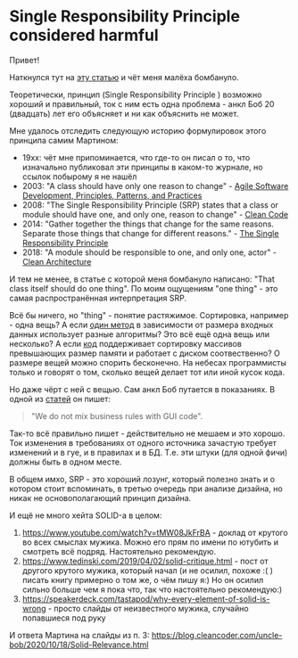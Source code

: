 # Single Responsibility Principle considered harmful

Привет!

Наткнулся тут на [эту статью](https://tommcfarlin.com/programming-side-effects/) и чёт меня малёха бомбануло.

Теоретически, принцип (Single Responsibility Principle ) возможно хороший и правильный, ток с ним есть одна проблема - анкл Боб 20 (двадцать) лет его объясняет и ни как объяснить не может.

Мне удалось отследить следующую историю формулировок этого принципа самим Мартином:
 - 19xx: чёт мне припоминается, что где-то он писал о то, что изначально публиковал эти принципы в каком-то журнале, но ссылок побырому я не нашёл
 - 2003: "A class should have only one reason to change" - [Agile Software Development, Principles, Patterns, and Practices](https://www.amazon.com/Software-Development-Principles-Patterns-Practices/dp/0135974445)
 - 2008: "The Single Responsibility Principle (SRP) states that a class or module should have one, and only one, reason to change" - [Clean Code](https://www.amazon.com/Clean-Code-Handbook-Software-Craftsmanship/dp/0132350882)
 - 2014: "Gather together the things that change for the same reasons. Separate those things that change for different reasons." - [The Single Responsibility Principle](https://blog.cleancoder.com/uncle-bob/2014/05/08/SingleReponsibilityPrinciple.html)
 - 2018: "A module should be responsible to one, and only one, actor" - [Clean Architecture](https://www.amazon.com/Clean-Architecture-Craftsmans-Software-Structure/dp/0134494164/ref=pd_bxgy_img_2/147-8271342-0171521?_encoding=UTF8&pd_rd_i=0134494164&pd_rd_r=90e2cb95-6f04-4c0c-9c7b-66c2d960039a&pd_rd_w=iwjpt&pd_rd_wg=0JqHc&pf_rd_p=f325d01c-4658-4593-be83-3e12ca663f0e&pf_rd_r=1HX5JTT8AYRP3ABYS91W&psc=1&refRID=1HX5JTT8AYRP3ABYS91W)

И тем не менее, в статье с которой меня бомбануло написано: "That class itself should do one thing".
По моим ощущениям "one thing" - это самая распространённая интерпретация SRP.

Всё бы ничего, но "thing" - понятие растяжимое.
Сортировка, например - одна вещь?
А если [один метод](https://en.wikipedia.org/wiki/Timsort) в зависимости от размера входных данных использует разные алгоритмы?
Это всё ещё одна вещь или несколько?
А если [код](https://www.freebsd.org/cgi/man.cgi?query=sort&apropos=0&sektion=0&manpath=2.9.1+BSD&arch=default&format=html) поддерживает сортировку массивов превышающих размер памяти и работает с диском соотвественно?
О размере вещей можно спорить бесконечно.
На небесах программисты только и говорят о том, сколько вещей делает тот или иной кусок кода.

Но даже чёрт с ней с вещью.
Сам анкл Боб путается в показаниях.
В одной из [статей](https://blog.cleancoder.com/uncle-bob/2020/10/18/Solid-Relevance.html) он пишет:
> "We do not mix business rules with GUI code".

Так-то всё правильно пишет - действительно не мешаем и это хорошо.
Ток изменения в требованиях от одного источника зачастую требует изменений и в гуе, и в правилах и в БД.
Т.е. эти штуки (для одной фичи) должны быть в одном месте.

В общем имхо, SRP - это хороший лозунг, который полезно знать и о котором стоит вспоминать, в третью очередь при анализе дизайна, но никак не основополагающий принцип дизайна.

И ещё не много хейта SOLID-а в целом:
1) https://www.youtube.com/watch?v=tMW08JkFrBA - доклад от крутого во всех смыслах мужика. Можно его прям по имени по ютубить и смотреть всё подряд. Настоятельно рекомендую.
2) https://www.tedinski.com/2019/04/02/solid-critique.html - пост от другого крутого мужика, который начал (и не осилил, похоже :( ) писать книгу примерно о том же, о чём пишу я:)
   Но он осилил сильно больше чем я пока что, так что настоятельно рекомендую:)
3) https://speakerdeck.com/tastapod/why-every-element-of-solid-is-wrong - просто слайды от неизвестного мужика, случайно попавшиеся под руку

И ответа Мартина на слайды из п. 3: https://blog.cleancoder.com/uncle-bob/2020/10/18/Solid-Relevance.html
